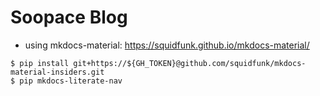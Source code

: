 # Soopace Blog

* using mkdocs-material: https://squidfunk.github.io/mkdocs-material/

```
$ pip install git+https://${GH_TOKEN}@github.com/squidfunk/mkdocs-material-insiders.git
$ pip mkdocs-literate-nav
```